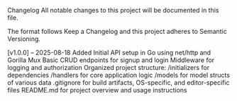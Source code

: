 Changelog
All notable changes to this project will be documented in this file.

The format follows Keep a Changelog
and this project adheres to Semantic Versioning.

[v1.0.0] – 2025-08-18
Added
Initial API setup in Go using net/http and Gorilla Mux
Basic CRUD endpoints for signup and login
Middleware for logging and authorization
Organized project structure:
/initializers for dependencies
/handlers for core application logic
/models for model structs of various data
.gitignore for build artifacts, OS-specific, and editor-specific files
README.md for project overview and usage instructions
